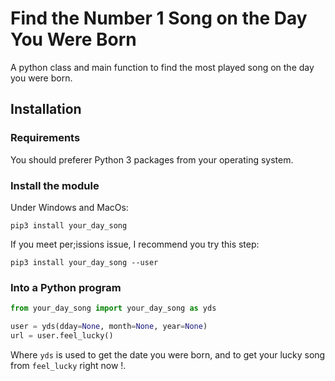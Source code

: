 
# Find the Number 1 Song on the Day You Were Born
A python class and main function to find the most played song on the day you were born.

## Installation
### Requirements

You should preferer Python 3 packages from your operating system.

### Install the module
Under Windows and MacOs:


```shell
pip3 install your_day_song
```
If you meet per;issions issue, I recommend you try this step:

```shell
pip3 install your_day_song --user
```

### Into a Python program
```python
from your_day_song import your_day_song as yds

user = yds(dday=None, month=None, year=None)
url = user.feel_lucky()
```

Where `yds` is used to get the date you were born, and to get your lucky song from `feel_lucky` right now !. 

